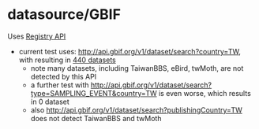 # datasource/GBIF
Uses [Registry API](https://www.gbif.org/developer/registry)

* current test uses: http://api.gbif.org/v1/dataset/search?country=TW, with resulting in [440 datasets](https://github.com/imaptwlife/datasource/blob/master/gbif-twdatasets-20190518.csv)
  * note many datasets, including TaiwanBBS, eBird, twMoth, are not detected by this API
  * a further test with http://api.gbif.org/v1/dataset/search?type=SAMPLING_EVENT&country=TW is even worse, which results in 0 dataset
  * also http://api.gbif.org/v1/dataset/search?publishingCountry=TW does not detect TaiwanBBS and twMoth
